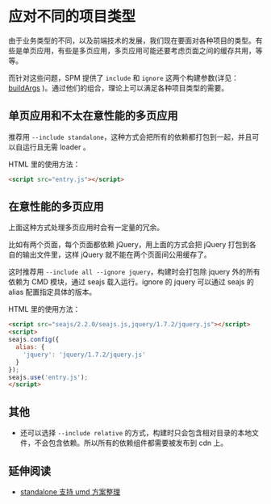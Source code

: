 
# 应对不同的项目类型

由于业务类型的不同，以及前端技术的发展，我们现在要面对各种项目的类型。有些是单页应用，有些是多页应用，多页应用可能还要考虑页面之间的缓存共用，等等。

而针对这些问题，SPM 提供了 `include` 和 `ignore` 这两个构建参数(详见：[buildArgs](../package.json/buildArgs.md) )。通过他们的组合，理论上可以满足各种项目类型的需要。

## 单页应用和不太在意性能的多页应用

推荐用 `--include standalone`，这种方式会把所有的依赖都打包到一起，并且可以自运行且无需 loader 。

HTML 里的使用方法：

```html
<script src="entry.js"></script>
```

## 在意性能的多页应用

上面这种方式处理多页应用时会有一定量的冗余。

比如有两个页面，每个页面都依赖 jQuery，用上面的方式会把 jQuery 打包到各自的输出文件里，这样 jQuery 就不能在两个页面间公用缓存了。

这时推荐用 `--include all --ignore jquery`，构建时会打包除 jquery 外的所有依赖为 CMD 模块，通过 seajs 载入运行。ignore 的 jquery 可以通过 seajs 的 alias 配置指定具体的版本。

HTML 里的使用方法：

```html
<script src="seajs/2.2.0/seajs.js,jquery/1.7.2/jquery.js"></script>
<script>
seajs.config({
  alias: {
    'jquery': 'jquery/1.7.2/jquery.js'
  }
});
seajs.use('entry.js');
</script>
```

## 其他

- 还可以选择 `--include relative` 的方式，构建时只会包含相对目录的本地文件，不会包含依赖。所以所有的依赖组件都需要被发布到 cdn 上。

## 延伸阅读

- [standalone 支持 umd 方案整理](https://github.com/spmjs/spm/issues/892)
